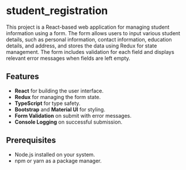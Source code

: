 # student_registration
This project is a React-based web application for managing student information using a form. The form allows users to input various student details, such as personal information, contact information, education details, and address, and stores the data using Redux for state management. The form includes validation for each field and displays relevant error messages when fields are left empty.

## Features

- **React** for building the user interface.
- **Redux** for managing the form state.
- **TypeScript** for type safety.
- **Bootstrap** and **Material UI** for styling.
- **Form Validation** on submit with error messages.
- **Console Logging** on successful submission.

## Prerequisites

- Node.js installed on your system.
- npm or yarn as a package manager.
